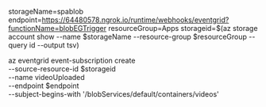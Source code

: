 
storageName=spablob
endpoint=https://64480578.ngrok.io/runtime/webhooks/eventgrid?functionName=blobEGTrigger
resourceGroup=Apps
storageid=$(az storage account show --name $storageName --resource-group $resourceGroup --query id --output tsv)


az eventgrid event-subscription create \
  --source-resource-id $storageid \
  --name videoUploaded \
  --endpoint $endpoint \
  --subject-begins-with '/blobServices/default/containers/videos'

 
